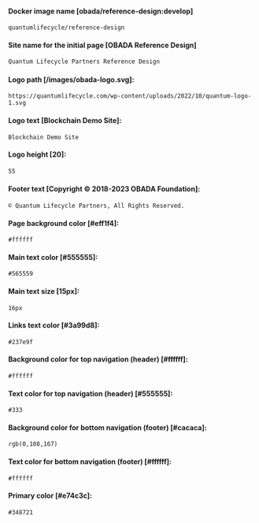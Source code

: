 #### Docker image name [obada/reference-design:develop]
```
quantumlifecycle/reference-design
```
#### Site name for the initial page [OBADA Reference Design]
```sh
Quantum Lifecycle Partners Reference Design
```
#### Logo path [/images/obada-logo.svg]:
```
https://quantumlifecycle.com/wp-content/uploads/2022/10/quantum-logo-1.svg
```
#### Logo text [Blockchain Demo Site]:
```
Blockchain Demo Site
```

#### Logo height [20]:
```sh
55
```

#### Footer text [Copyright © 2018-2023 OBADA Foundation]:
```
© Quantum Lifecycle Partners, All Rights Reserved.
```
#### Page background color [#eff1f4]:
```
#ffffff
```
#### Main text color [#555555]:
```
#565559
```
#### Main text size [15px]:
```
16px
```
#### Links text color [#3a99d8]:
```
#237e9f
```
#### Background color for top navigation (header) [#ffffff]:
```
#ffffff
```
#### Text color for top navigation (header) [#555555]:
```
#333
```
#### Background color for bottom navigation (footer) [#cacaca]:
```
rgb(0,108,167)
```
#### Text color for bottom navigation (footer) [#ffffff]:
```
#ffffff
```
#### Primary color [#e74c3c]:
```
#348721
```
